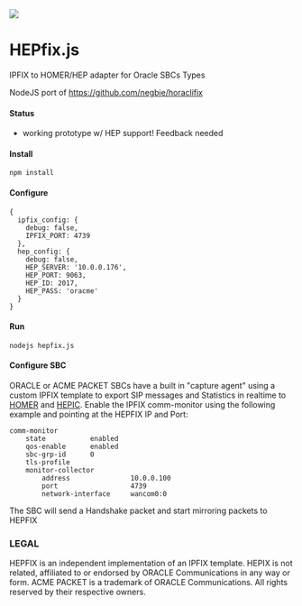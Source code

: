 <img src="http://i.imgur.com/MAPMGfe.png" />

# HEPfix.js
IPFIX to HOMER/HEP  adapter for Oracle SBCs Types

NodeJS port of https://github.com/negbie/horaclifix

#### Status
* working prototype w/ HEP support! Feedback needed

#### Install
```
npm install
```
#### Configure
```
{
  ipfix_config: {
    debug: false,
    IPFIX_PORT: 4739
  },
  hep_config: {
    debug: false,
    HEP_SERVER: '10.0.0.176',
    HEP_PORT: 9063,
    HEP_ID: 2017,
    HEP_PASS: 'oracme'
  }
}
```

#### Run
```
nodejs hepfix.js
```

#### Configure SBC
ORACLE or ACME PACKET SBCs have a built in "capture agent" using a custom IPFIX template to export SIP messages and Statistics in realtime to [HOMER](http://sipcapture.org) and [HEPIC](http://hepic.tel). Enable the IPFIX comm-monitor using the following example and pointing at the HEPFIX IP and Port:
```
comm-monitor
    state           enabled
    qos-enable      enabled
    sbc-grp-id      0
    tls-profile
    monitor-collector
        address               10.0.0.100
        port                  4739
        network-interface     wancom0:0
```

The SBC will send a Handshake packet and start mirroring packets to HEPFIX



### LEGAL
HEPFIX is an independent implementation of an IPFIX template. HEPIX is not related, affiliated to or endorsed by ORACLE Communications in any way or form. ACME PACKET is a trademark of ORACLE Communications. All rights reserved by their respective owners.
